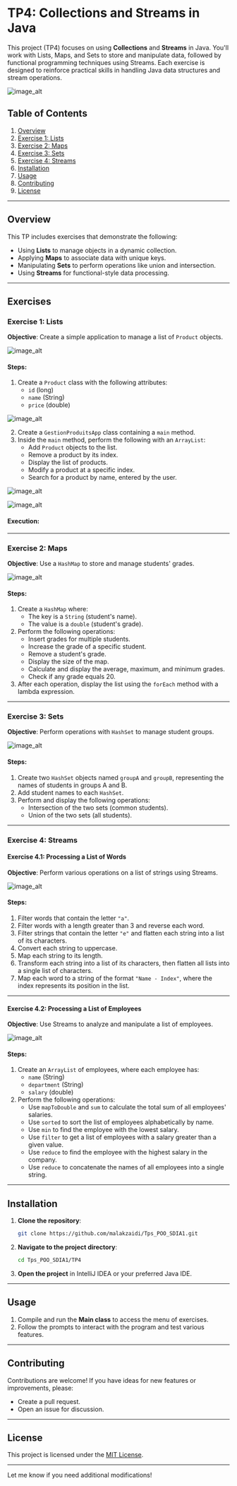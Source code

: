 # TP4: Collections and Streams in Java  

This project (TP4) focuses on using **Collections** and **Streams** in Java. You'll work with Lists, Maps, and Sets to store and manipulate data, followed by functional programming techniques using Streams. Each exercise is designed to reinforce practical skills in handling Java data structures and stream operations.  

![image_alt](https://github.com/malakzaidi/Tps_POO_SDIA1/blob/main/src/Tp3/screenshots/image_2024-11-04_104658881.png)

## Table of Contents  

1. [Overview](#overview)  
2. [Exercise 1: Lists](#exercise-1-lists)  
3. [Exercise 2: Maps](#exercise-2-maps)  
4. [Exercise 3: Sets](#exercise-3-sets)  
5. [Exercise 4: Streams](#exercise-4-streams)  
6. [Installation](#installation)  
7. [Usage](#usage)  
8. [Contributing](#contributing)  
9. [License](#license)  

---

## Overview  

This TP includes exercises that demonstrate the following:  
- Using **Lists** to manage objects in a dynamic collection.  
- Applying **Maps** to associate data with unique keys.  
- Manipulating **Sets** to perform operations like union and intersection.  
- Using **Streams** for functional-style data processing.  

---

## Exercises  

### Exercise 1: Lists  

**Objective**: Create a simple application to manage a list of `Product` objects.  

![image_alt](https://github.com/malakzaidi/Tps_POO_SDIA1/blob/main/src/Tp3/screenshots/image_2024-11-04_104658881.png)

#### Steps:  
1. Create a `Product` class with the following attributes:  
   - `id` (long)  
   - `name` (String)  
   - `price` (double)
     
![image_alt](https://github.com/malakzaidi/Tps_POO_SDIA1/blob/main/src/Tp4/screenshots/produiiit.PNG)

2. Create a `GestionProduitsApp` class containing a `main` method.  
3. Inside the `main` method, perform the following with an `ArrayList`:  
   - Add `Product` objects to the list.  
   - Remove a product by its index.  
   - Display the list of products.  
   - Modify a product at a specific index.  
   - Search for a product by name, entered by the user.
     
![image_alt](https://github.com/malakzaidi/Tps_POO_SDIA1/blob/main/src/Tp4/screenshots/G1.PNG)

![image_alt](https://github.com/malakzaidi/Tps_POO_SDIA1/blob/main/src/Tp4/screenshots/G2.PNG)

#### Execution: 

---

### Exercise 2: Maps  

**Objective**: Use a `HashMap` to store and manage students' grades.  

![image_alt](https://github.com/malakzaidi/Tps_POO_SDIA1/blob/main/src/Tp3/screenshots/image_2024-11-04_104658881.png)

#### Steps:  
1. Create a `HashMap` where:  
   - The key is a `String` (student's name).  
   - The value is a `double` (student's grade).  
2. Perform the following operations:  
   - Insert grades for multiple students.  
   - Increase the grade of a specific student.  
   - Remove a student's grade.  
   - Display the size of the map.  
   - Calculate and display the average, maximum, and minimum grades.  
   - Check if any grade equals 20.  
3. After each operation, display the list using the `forEach` method with a lambda expression.  

---

### Exercise 3: Sets  

**Objective**: Perform operations with `HashSet` to manage student groups. 

![image_alt](https://github.com/malakzaidi/Tps_POO_SDIA1/blob/main/src/Tp3/screenshots/image_2024-11-04_104658881.png)

#### Steps:  
1. Create two `HashSet` objects named `groupA` and `groupB`, representing the names of students in groups A and B.  
2. Add student names to each `HashSet`.  
3. Perform and display the following operations:  
   - Intersection of the two sets (common students).  
   - Union of the two sets (all students).  

---

### Exercise 4: Streams  

#### Exercise 4.1: Processing a List of Words  

**Objective**: Perform various operations on a list of strings using Streams.  

![image_alt](https://github.com/malakzaidi/Tps_POO_SDIA1/blob/main/src/Tp3/screenshots/image_2024-11-04_104658881.png)

#### Steps:  
1. Filter words that contain the letter `"a"`.  
2. Filter words with a length greater than 3 and reverse each word.  
3. Filter strings that contain the letter `"e"` and flatten each string into a list of its characters.  
4. Convert each string to uppercase.  
5. Map each string to its length.  
6. Transform each string into a list of its characters, then flatten all lists into a single list of characters.  
7. Map each word to a string of the format `"Name - Index"`, where the index represents its position in the list.  

---

#### Exercise 4.2: Processing a List of Employees  

**Objective**: Use Streams to analyze and manipulate a list of employees.  

![image_alt](https://github.com/malakzaidi/Tps_POO_SDIA1/blob/main/src/Tp3/screenshots/image_2024-11-04_104658881.png)

#### Steps:  
1. Create an `ArrayList` of employees, where each employee has:  
   - `name` (String)  
   - `department` (String)  
   - `salary` (double)  
2. Perform the following operations:  
   - Use `mapToDouble` and `sum` to calculate the total sum of all employees' salaries.  
   - Use `sorted` to sort the list of employees alphabetically by name.  
   - Use `min` to find the employee with the lowest salary.  
   - Use `filter` to get a list of employees with a salary greater than a given value.  
   - Use `reduce` to find the employee with the highest salary in the company.  
   - Use `reduce` to concatenate the names of all employees into a single string.  

---

## Installation  

1. **Clone the repository**:  
   ```bash  
   git clone https://github.com/malakzaidi/Tps_POO_SDIA1.git  
   ```  
2. **Navigate to the project directory**:  
   ```bash  
   cd Tps_POO_SDIA1/TP4  
   ```  
3. **Open the project** in IntelliJ IDEA or your preferred Java IDE.  

---

## Usage  

1. Compile and run the **Main class** to access the menu of exercises.  
2. Follow the prompts to interact with the program and test various features.  

---

## Contributing  

Contributions are welcome! If you have ideas for new features or improvements, please:  
- Create a pull request.  
- Open an issue for discussion.  

---

## License  

This project is licensed under the [MIT License](LICENSE).  

---  

Let me know if you need additional modifications!
